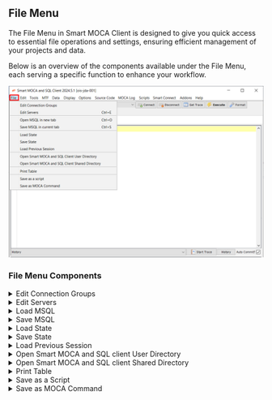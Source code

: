 ## File Menu

<p>The File Menu in Smart MOCA Client is designed to give you quick access to essential file operations and settings, ensuring efficient management of your projects and data. </p>
</p>Below is an overview of the components available under the File Menu, each serving a specific function to enhance your workflow. </p>
<img src="../attachments/file-menu/File Menu.png" alt="File Menu">

### File Menu Components

<details>

<summary> Edit Connection Groups </summary>
<p>This screen is used to maintain groups for connections.</p>
<img src="../attachments/file-menu/Connection Groups.png" alt="File Menu">

a. Adding New Connection Group
- For adding a new connection group, simply press on Add button, and add the name of group in dialog box and press OK.
<img src="../attachments/file-menu/Add Connection.png" alt="Add Connection">
- Now it will ask for which connection you want to add in that group then choose connections from this screen and press OK. \
<img src="../attachments/file-menu/Add Connection 1.png" alt="Add Connection 1">
- The new group will be added to connection after you press OK button.
<img src="../attachments/file-menu/Add Connection 2.png" alt="Add Connection 2">

b. Add Connection 
- For adding a new connection, simply press on Add Connection button, enter your connection information and press “Add/Update” button.
<img src="../attachments/file-menu/Add Connection 3.png" alt="Add Connection 3">

c. Edit Selected Connection 
- To edit connection, select the connection and press “Edit selected connection” button. After editing the connection, press “Add/Update” button.
<img src="../attachments/file-menu/Add Connection 4.png" alt="Add Connection 4">

d. Add Selected to Group 
- To add connection to group, select the connection and press “Add Selected To Group” button. After choosing group, press “OK” button.
<img src="../attachments/file-menu/Add Selected to Group.png" alt="Add Selected to Group">

e. Remove Selected from Group 
- To remove connection from group, select the connection and press “Remove Selected from Group” button. After choosing group, press “OK” button.
<img src="../attachments/file-menu/Remove Selected from Group.png" alt="Remove Selected from Group">

</details>

<details>

<summary> Edit Servers </summary>
<p>This screen also allows us to manage connection information of servers. To edit, simply add your desired information and press “Add/Update” button. </p>
<img src="../attachments/file-menu/Edit Servers.png" alt="Edit Servers">

</details>

<details>

<summary> Load MSQL </summary>
<p>This option allows us to load MSQL files into MOCA. To load a MSQL file, simply press this option after making connection and choose your MSQL file. Then press “open “and it will load up your file in current tab. </p>

</details>

<details>

<summary> Save MSQL </summary>
<p>This option allows us to save MSQL files into Computer. To save a file just click this option and give your desired name and press “save”. It will save the code of the current tab into your computer. </p>

</details>

<details>

<summary> Load State </summary>
<p>This option allows us to load previously saved tabs from .dbs files. To load state, click this option and choose the previously saved states, and press open. </p>

</details>

<details>

<summary> Save State </summary>
<p>This option allows us to save tabs in. dbs format. Simply click this option and press save. </p>

</details>

<details>

<summary> Load Previous Session </summary>
<p>This option allows us to load previous sessions of MOCA, so you can easily jump into where you were previously. To load previous sessions, press this option and choose your session and click open button, your session will be loaded. </p>

</details>

<details>

<summary> Open Smart MOCA and SQL client User Directory </summary>
<p>By clicking this option, you can open the user directory of Smart MOCA client where all user files are placed. </p>
<img src="../attachments/file-menu/SQL Client User Directory.png" alt="SQL Client User Directory">

</details>

<details>

<summary> Open Smart MOCA and SQL client Shared Directory </summary>
<p>By clicking this option, you can open the shared directory of Smart MOCA client. This contains Scripts, Variable Commands, Icons, etc. </p>
<img src="../attachments/file-menu/SQL Client Shared Directory.png" alt="SQL Client Shared Directory">

</details>

<details>

<summary> Print Table </summary>
<p>This option allows us to print table results using printer. </p>
<img src="../attachments/file-menu/Print Table.png" alt="Print Table">

</details>

<details>

<summary> Save as a Script </summary>
<p>This option allows us to save code used to retrieve data as script in script folder. </p>

</details>

<details>

<summary> Save as MOCA Command </summary>
<p>This option allows us to save code used to retrieve data as MOCA command. </p>

</details>


